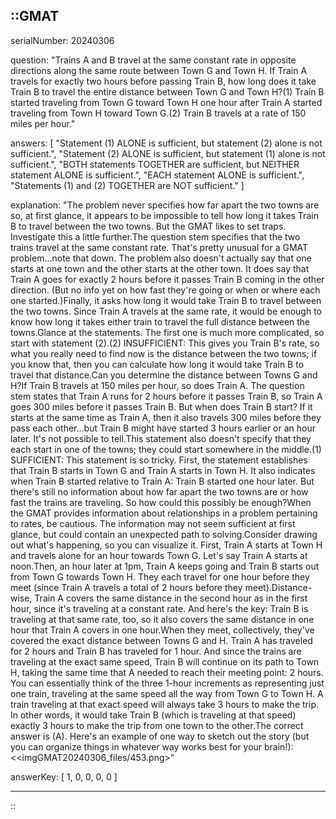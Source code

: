 ::GMAT
---


serialNumber: 20240306

question: "Trains A and B travel at the same constant rate in opposite directions along the same route between Town G and Town H. If Train A travels for exactly two hours before passing Train B, how long does it take Train B to travel the entire distance between Town G and Town H?(1) Train B started traveling from Town G toward Town H one hour after Train A started traveling from Town H toward Town G.(2) Train B travels at a rate of 150 miles per hour."

answers: [
  "Statement (1) ALONE is sufficient, but statement (2) alone is not sufficient.",
  "Statement (2) ALONE is sufficient, but statement (1) alone is not sufficient.",
  "BOTH statements TOGETHER are sufficient, but NEITHER statement ALONE is sufficient.",
  "EACH statement ALONE is sufficient.",
  "Statements (1) and (2) TOGETHER are NOT sufficient."
]

explanation: "The problem never specifies how far apart the two towns are so, at first glance, it appears to be impossible to tell how long it takes Train B to travel between the two towns. But the GMAT likes to set traps. Investigate this a little further.The question stem specifies that the two trains travel at the same constant rate. That's pretty unusual for a GMAT problem...note that down. The problem also doesn't actually say that one starts at one town and the other starts at the other town. It does say that Train A goes for exactly 2 hours before it passes Train B coming in the other direction. (But no info yet on how fast they're going or when or where each one started.)Finally, it asks how long it would take Train B to travel between the two towns. Since Train A travels at the same rate, it would be enough to know how long it takes either train to travel the full distance between the towns.Glance at the statements. The first one is much more complicated, so start with statement (2).(2) INSUFFICIENT: This gives you Train B's rate, so what you really need to find now is the distance between the two towns; if you know that, then you can calculate how long it would take Train B to travel that distance.Can you determine the distance between Towns G and H?If Train B travels at 150 miles per hour, so does Train A. The question stem states that Train A runs for 2 hours before it passes Train B, so Train A goes 300 miles before it passes Train B. But when does Train B start? If it starts at the same time as Train A, then it also travels 300 miles before they pass each other...but Train B might have started 3 hours earlier or an hour later. It's not possible to tell.This statement also doesn't specify that they each start in one of the towns; they could start somewhere in the middle.(1) SUFFICIENT: This statement is so tricky. First, the statement establishes that Train B starts in Town G and Train A starts in Town H. It also indicates when Train B started relative to Train A: Train B started one hour later. But there's still no information about how far apart the two towns are or how fast the trains are traveling. So how could this possibly be enough?When the GMAT provides information about relationships in a problem pertaining to rates, be cautious. The information may not seem sufficient at first glance, but could contain an unexpected path to solving.Consider drawing out what's happening, so you can visualize it. First, Train A starts at Town H and travels alone for an hour towards Town G. Let's say Train A starts at noon.Then, an hour later at 1pm, Train A keeps going and Train B starts out from Town G towards Town H. They each travel for one hour before they meet (since Train A travels a total of 2 hours before they meet).Distance-wise, Train A covers the same distance in the second hour as in the first hour, since it's traveling at a constant rate. And here's the key: Train B is traveling at that same rate, too, so it also covers the same distance in one hour that Train A covers in one hour.When they meet, collectively, they've covered the exact distance between Towns G and H. Train A has traveled for 2 hours and Train B has traveled for 1 hour. And since the trains are traveling at the exact same speed, Train B will continue on its path to Town H, taking the same time that A needed to reach their meeting point: 2 hours. You can essentially think of the three 1-hour increments as representing just one train, traveling at the same speed all the way from Town G to Town H. A train traveling at that exact speed will always take 3 hours to make the trip. In other words, it would take Train B (which is traveling at that speed) exactly 3 hours to make the trip from one town to the other.The correct answer is (A). Here's an example of one way to sketch out the story (but you can organize things in whatever way works best for your brain!):<<imgGMAT20240306_files/453.png>"

answerKey: [
  1, 
  0, 
  0, 
  0, 
  0
]



---
::